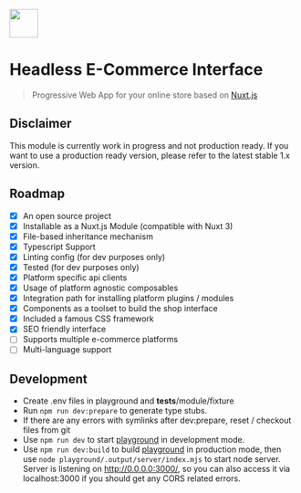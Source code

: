 <br>

<img src="https://docs.hubblecommerce.io/assets/images/hubblelogo.svg" style="height:50px" />

# Headless E-Commerce Interface
> Progressive Web App for your online store based on [Nuxt.js](https://nuxtjs.org/)

## Disclaimer
This module is currently work in progress and not production ready. 
If you want to use a production ready version, please refer to the latest stable 1.x 
version.

## Roadmap
- [x] An open source project
- [x] Installable as a Nuxt.js Module (compatible with Nuxt 3)
- [x] File-based inheritance mechanism
- [x] Typescript Support
- [x] Linting config (for dev purposes only)
- [x] Tested (for dev purposes only)
- [x] Platform specific api clients
- [x] Usage of platform agnostic composables
- [x] Integration path for installing platform plugins / modules
- [x] Components as a toolset to build the shop interface
- [x] Included a famous CSS framework
- [x] SEO friendly interface
- [ ] Supports multiple e-commerce platforms
- [ ] Multi-language support 

## Development

- Create .env files in playground and __tests__/module/fixture
- Run `npm run dev:prepare` to generate type stubs.
- If there are any errors with symlinks after dev:prepare, reset / checkout files from git 
- Use `npm run dev` to start [playground](./playground) in development mode.
- Use `npm run dev:build` to build [playground](./playground) in production mode, then use `node playground/.output/server/index.mjs`
to start node server. Server is listening on http://0.0.0.0:3000/, so you can also access it via localhost:3000 if
you should get any CORS related errors. 
